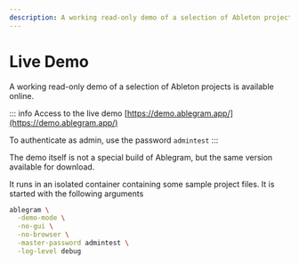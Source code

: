 ```yaml
---
description: A working read-only demo of a selection of Ableton projects is available online for you to try out.
---
```


# Live Demo

A working read-only demo of a selection of Ableton projects is available online.

::: info Access to the live demo
[https://demo.ablegram.app/](https://demo.ablegram.app/)

To authenticate as admin, use the password `admintest`
:::

The demo itself is not a special build of Ablegram, but the same version available for download.

It runs in an isolated container containing some sample project files. It is started with the following arguments

```bash
ablegram \
  -demo-mode \
  -no-gui \
  -no-browser \
  -master-password admintest \
  -log-level debug
```
